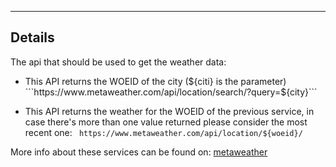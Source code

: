 -----------
## Details

The api that should be used to get the weather data:

- This API returns the WOEID of the city (${citi} is the parameter)
```https://www.metaweather.com/api/location/search/?query=${city}```

- This API returns the weather for the WOEID of the previous service, in case there's more than one value returned please consider the most recent one:
``` https://www.metaweather.com/api/location/${woeid}/```

More info about these services can be found on:
[metaweather](https://www.metaweather.com/api/)
